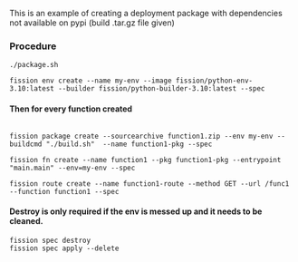 This is an example of creating a deployment package with dependencies not available on pypi (build .tar.gz file given) 

### Procedure

```commandline
./package.sh

fission env create --name my-env --image fission/python-env-3.10:latest --builder fission/python-builder-3.10:latest --spec
```

#### Then for every function created

```commandline

fission package create --sourcearchive function1.zip --env my-env --buildcmd "./build.sh"  --name function1-pkg --spec

fission fn create --name function1 --pkg function1-pkg --entrypoint "main.main" --env=my-env --spec  

fission route create --name function1-route --method GET --url /func1 --function function1 --spec 
```

#### Destroy is only required if the env is messed up and it needs to be cleaned. 
```commandline
fission spec destroy
fission spec apply --delete
```
